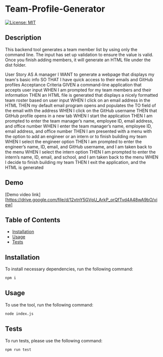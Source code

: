 # Team-Profile-Generator

[![License: MIT](https://img.shields.io/badge/License-MIT-brightgreen.svg)](https://opensource.org/licenses/MIT)

## Description

This backend tool generates a team member list by using only the command line. The input has set up validation to ensure the value is valid. Once you finish adding members, it will generate an HTML file under the dist folder.

User Story
AS A manager
I WANT to generate a webpage that displays my team's basic info
SO THAT I have quick access to their emails and GitHub profiles
Acceptance Criteria
GIVEN a command-line application that accepts user input
WHEN I am prompted for my team members and their information
THEN an HTML file is generated that displays a nicely formatted team roster based on user input
WHEN I click on an email address in the HTML
THEN my default email program opens and populates the TO field of the email with the address
WHEN I click on the GitHub username
THEN that GitHub profile opens in a new tab
WHEN I start the application
THEN I am prompted to enter the team manager’s name, employee ID, email address, and office number
WHEN I enter the team manager’s name, employee ID, email address, and office number
THEN I am presented with a menu with the option to add an engineer or an intern or to finish building my team
WHEN I select the engineer option
THEN I am prompted to enter the engineer’s name, ID, email, and GitHub username, and I am taken back to the menu
WHEN I select the intern option
THEN I am prompted to enter the intern’s name, ID, email, and school, and I am taken back to the menu
WHEN I decide to finish building my team
THEN I exit the application, and the HTML is generated

## Demo

[Demo video link][https://drive.google.com/file/d/12xtnY5GVpU_ArkP_orQfTvd4A48wA9bO/view]

## Table of Contents

- [Installation](#installation)
- [Usage](#usage)
- [Tests](#tests)

## Installation

To install necessary dependencies, run the following command:

```bash
npm i
```

## Usage

To use the tool, run the following command:

```bash
node index.js
```

## Tests

To run tests, please use the following command:

```
npm run test
```
